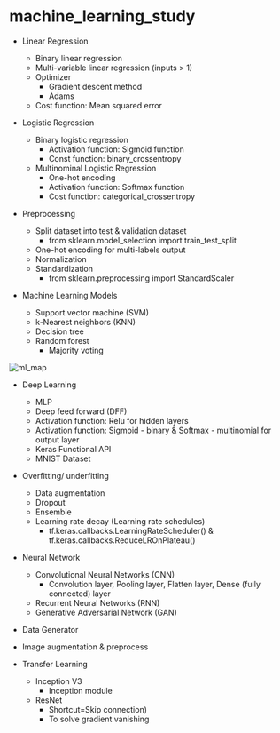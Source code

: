 # machine_learning_study

- Linear Regression
    - Binary linear regression
    - Multi-variable linear regression (inputs > 1)
    - Optimizer 
       - Gradient descent method
       - Adams
    - Cost function: Mean squared error
      
- Logistic Regression
    - Binary logistic regression
        - Activation function: Sigmoid function
        - Const function: binary_crossentropy
    - Multinominal Logistic Regression
        - One-hot encoding
        - Activation function: Softmax function
        - Cost function: categorical_crossentropy
  
- Preprocessing
    -  Split dataset into test & validation dataset
        - from sklearn.model_selection import train_test_split
    -  One-hot encoding for multi-labels output
    -  Normalization
    -  Standardization
        - from sklearn.preprocessing import StandardScaler

- Machine Learning Models
    -  Support vector machine (SVM)
    -  k-Nearest neighbors (KNN)
    -  Decision tree
    -  Random forest
        - Majority voting


![ml_map](https://github.com/rlaqhalx/machine_learning_study/assets/77920302/861a6501-31dd-4b37-9ff6-225a12db32be)


- Deep Learning
    - MLP
    - Deep feed forward (DFF)
    - Activation function: Relu for hidden layers
    - Activation function: Sigmoid - binary & Softmax - multinomial for output layer
    - Keras Functional API
    - MNIST Dataset

- Overfitting/ underfitting
    - Data augmentation
    - Dropout
    - Ensemble
    - Learning rate decay (Learning rate schedules)
        - tf.keras.callbacks.LearningRateScheduler() & tf.keras.callbacks.ReduceLROnPlateau()

-  Neural Network
      - Convolutional Neural Networks (CNN)
        - Convolution layer, Pooling layer, Flatten layer, Dense (fully connected) layer
      - Recurrent Neural Networks (RNN)
      - Generative Adversarial Network (GAN)
- Data Generator
- Image augmentation & preprocess

-  Transfer Learning
      - Inception V3
        - Inception module
      - ResNet
        - Shortcut=Skip connection)
        - To solve gradient vanishing

